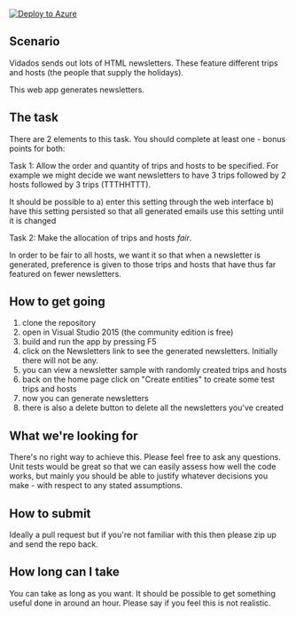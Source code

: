 [![Deploy to Azure](http://azuredeploy.net/deploybutton.png)](https://azuredeploy.net/)

Scenario
--------
Vidados sends out lots of HTML newsletters.  These feature different trips and hosts (the people that supply the holidays).

This web app generates newsletters.  

The task
--------
There are 2 elements to this task.  You should complete at least one - bonus points for both:

Task 1: Allow the order and quantity of trips and hosts to be specified.  For example we might decide we want newsletters to have 3 trips followed by 2 hosts followed by 3 trips (TTTHHTTT).  

It should be possible to
a) enter this setting through the web interface
b) have this setting persisted so that all generated emails use this setting until it is changed

Task 2: Make the allocation of trips and hosts *fair*.

In order to be fair to all hosts, we want it so that when a newsletter is generated, preference is given to those trips and hosts that have thus far featured on fewer newsletters.

How to get going
----------------
1. clone the repository
2. open in Visual Studio 2015 (the community edition is free)
3. build and run the app by pressing F5
4. click on the Newsletters link to see the generated newsletters.  Initially there will not be any.
5. you can view a newsletter sample with randomly created trips and hosts
6. back on the home page click on "Create entities" to create some test trips and hosts
7. now you can generate newsletters
8. there is also a delete button to delete all the newsletters you've created

What we're looking for
----------------------
There's no right way to achieve this.  Please feel free to ask any questions.  Unit tests would be great so that we can easily assess how well the code works, but mainly you should be able to justify whatever decisions you make - with respect to any stated assumptions.

How to submit
-------------
Ideally a pull request but if you're not familiar with this then please zip up and send the repo back.

How long can I take
-------------------
You can take as long as you want.  It should be possible to get something useful done in around an hour.  Please say if you feel this is not realistic.
